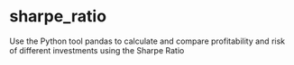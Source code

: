 # sharpe_ratio
Use the Python tool pandas to calculate and compare profitability and risk of different investments using the Sharpe Ratio
